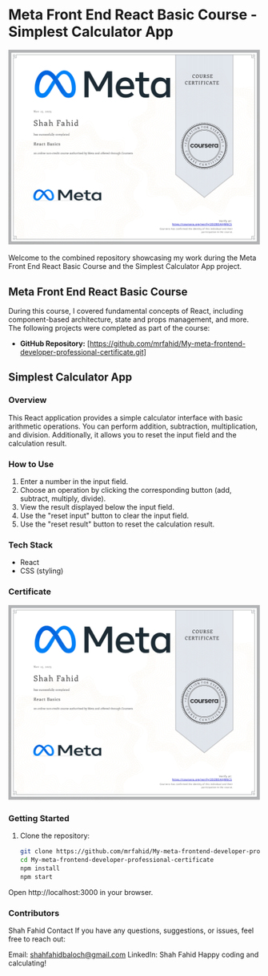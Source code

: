 # Meta Front End React Basic Course - Simplest Calculator App

![Meta Front End React Basic Course Certificate](./img.png)

Welcome to the combined repository showcasing my work during the Meta Front End React Basic Course and the Simplest Calculator App project.

## Meta Front End React Basic Course

During this course, I covered fundamental concepts of React, including component-based architecture, state and props management, and more. The following projects were completed as part of the course:


- **GitHub Repository:** [https://github.com/mrfahid/My-meta-frontend-developer-professional-certificate.git]

## Simplest Calculator App

### Overview

This React application provides a simple calculator interface with basic arithmetic operations. You can perform addition, subtraction, multiplication, and division. Additionally, it allows you to reset the input field and the calculation result.

### How to Use

1. Enter a number in the input field.
2. Choose an operation by clicking the corresponding button (add, subtract, multiply, divide).
3. View the result displayed below the input field.
4. Use the "reset input" button to clear the input field.
5. Use the "reset result" button to reset the calculation result.

### Tech Stack

- React
- CSS (styling)

### Certificate

![Meta Front End React Basic Course Certificate](./img.png)

### Getting Started

1. Clone the repository:

   ```bash
   git clone https://github.com/mrfahid/My-meta-frontend-developer-professional-certificate.git
   cd My-meta-frontend-developer-professional-certificate
   npm install
   npm start

   ```


Open http://localhost:3000 in your browser.
### Contributors
Shah Fahid
Contact
If you have any questions, suggestions, or issues, feel free to reach out:

Email: shahfahidbaloch@gmail.com
LinkedIn: Shah Fahid
Happy coding and calculating!